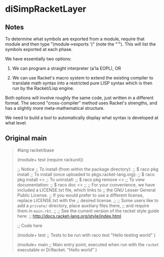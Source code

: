 # diSimpRacketLayer

## Notes

To determine what symbols are exported from a module, require that module 
and then type "(module->exports '<module-name>)" (note the "'"). This 
will list the symbols exported at each phase.

We have essentially two options:

1. We can program a straight interpreter (a'la EOPL), OR

2. We can use Racket's macro system to extend the existing compiler to 
translate math syntax into a restricted pure LISP syntax which is then 
run by the Racket/Lisp engine.

Both options will involve roughly the same code, just written in a 
different format.  The second "cross-compiler" method uses Racket's 
strengths, and has a slightly more meta-mathematical structure.

We need to build a tool to automatically display what syntax is developed 
at what level.

## Original main

> #lang racket/base
>
> (module+ test
>  (require rackunit))
> 
> ;; Notice
> ;; To install (from within the package directory):
> ;;   $ raco pkg install
> ;; To install (once uploaded to pkgs.racket-lang.org):
> ;;   $ raco pkg install <<name>>
> ;; To uninstall:
> ;;   $ raco pkg remove <<name>>
> ;; To view documentation:
> ;;   $ raco doc <<name>>
> ;;
> ;; For your convenience, we have included a LICENSE.txt file, which links to
> ;; the GNU Lesser General Public License.
> ;; If you would prefer to use a different license, replace LICENSE.txt with the
> ;; desired license.
> ;;
> ;; Some users like to add a `private/` directory, place auxiliary files there,
> ;; and require them in `main.rkt`.
> ;;
> ;; See the current version of the racket style guide here:
> ;; http://docs.racket-lang.org/style/index.html
> 
> ;; Code here
> 
> (module+ test
>   ;; Tests to be run with raco test
>   "Hello testing world"
>   )
> 
> (module+ main
>   ;; Main entry point, executed when run with the `racket` executable or DrRacket.
>   "Hello world"
>   )

